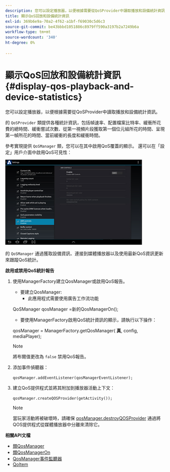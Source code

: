 ```yaml
---
description: 您可以設定播放器，以便根據需要從QoSProvider中讀取播放和設備統計資訊。
title: 顯示QoS回放和設備統計資訊
exl-id: 369b6e9a-70a2-4f62-a1bf-f69030c5d6c3
source-git-commit: be43bbbd1051886c8979ff590a3197b2a7249b6a
workflow-type: tm+mt
source-wordcount: '340'
ht-degree: 0%

---
```


# 顯示QoS回放和設備統計資訊 {#display-qos-playback-and-device-statistics}

您可以設定播放器，以便根據需要從QoSProvider中讀取播放和設備統計資訊。

的 `QoSProvider` 類提供各種統計資訊，包括幀速率、配置檔案比特率、緩衝所花費的總時間、緩衝嘗試次數、從第一視頻片段獲取第一個位元組所花的時間、呈現第一幀所花的時間、當前緩衝的長度和緩衝時間。

參考實現提供 `QoSManager` 類，您可以在其中啟用QoS覆蓋的顯示。 還可以在「設定」用戶介面中啟用QoS可見性：

![](assets/qos-configuration.jpg)

的 `QoSManager` 通過獲取設備資訊、連接到媒體播放器以及使用最新QoS資訊更新來跟蹤QoS統計。

**啟用或禁用QoS統計報告**

1. 使用ManagerFactory建立QosManager或啟用QoS報告。

   * 要建立QosManager:
      * 此應用程式需要使用廣告工作流功能

   QoSManager qosManager =新的QosManagerOn();

   * 要使用ManagerFactory啟用QoS統計資訊的顯示，請執行以下操作：

   qosManager = ManagerFactory.getQosManager(
   <b>真</b>, config, mediaPlayer);

   >[!NOTE]
   >
   >將布爾值更改為 `false` 禁用QoS報告。

2. 添加事件偵聽器：

   `qosManager.addEventListener(qosManagerEventListener);`

3. 建立QoS提供程式並將其附加到播放器活動上下文：

   `qosManager.createQOSProvider(getActivity());`

   >[!NOTE]
   >
   >當玩家活動將被破壞時，請確保 [qosManager.destroyQOSProvider](https://help.adobe.com/en_US/primetime/reference_implementation/android/javadoc/com/adobe/primetime/reference/manager/QosManager.html#destroyQOSProvider()) 通過將QOS提供程式從媒體播放器中分離來清除它。

**相關API文檔**

* [類QosManager](https://help.adobe.com/en_US/primetime/api/reference_implementation/android/javadoc/com/adobe/primetime/reference/manager/QosManager.html)
* [類QosManagerOn](https://help.adobe.com/en_US/primetime/api/reference_implementation/android/javadoc/com/adobe/primetime/reference/manager/QosManagerOn.html)
* [QosManager事件監聽器](https://help.adobe.com/en_US/primetime/api/reference_implementation/android/javadoc/com/adobe/primetime/reference/manager/QosManager.QosManagerEventListener.html)
* [QoItem](https://help.adobe.com/en_US/primetime/api/reference_implementation/android/javadoc/com/adobe/primetime/reference/manager/QosManager.QosItem.html)
